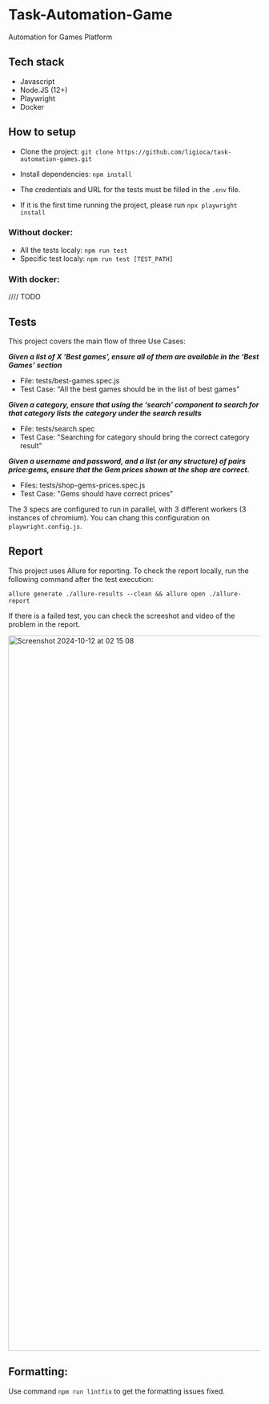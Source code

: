 # Task-Automation-Game
Automation for Games Platform

## Tech stack
- Javascript
- Node.JS (12+)
- Playwright
- Docker

## How to setup
- Clone the project: `git clone https://github.com/ligioca/task-automation-games.git`
- Install dependencies: `npm install`
- The credentials and URL for the tests must be filled in the `.env` file. 

- If it is the first time running the project, please run `npx playwright install`

### Without docker: 
- All the tests localy: `npm run test`
- Specific test localy: `npm run test [TEST_PATH]`

### With docker: 
//// TODO

## Tests
This project covers the main flow of three Use Cases:

**_Given a list of X ‘Best games’, ensure all of them are available in the ‘Best Games’
section_**
- File: tests/best-games.spec.js
- Test Case: "All the best games should be in the list of best games"


**_Given a category, ensure that using the ‘search’ component to search for that category
lists the category under the search results_**
- File: tests/search.spec
- Test Case: "Searching for category should bring the correct category result"


**_Given a username and password, and a list (or any structure) of pairs price:gems, ensure
that the Gem prices shown at the shop are correct._**
- Files: tests/shop-gems-prices.spec.js
- Test Case: "Gems should have correct prices"

The 3 specs are configured to run in parallel, with 3 different workers (3 instances of chromium). You can chang this configuration on `playwright.config.js`.

## Report
This project uses Allure for reporting. 
To check the report locally, run the following command after the test execution:

`allure generate ./allure-results --clean && allure open ./allure-report`

If there is a failed test, you can check the screeshot and video of the problem in the report.


<img width="1430" alt="Screenshot 2024-10-12 at 02 15 08" src="https://github.com/user-attachments/assets/c6c7202e-33f7-4745-881a-7a3da267316f">


## Formatting:
Use command `npm run lintfix` to get the formatting issues fixed.

